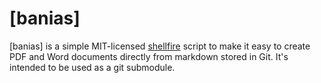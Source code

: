 # [banias]

[banias] is a simple MIT-licensed [shellfire] script to make it easy to create PDF and Word documents directly from markdown stored in Git. It's intended to be used as a git submodule. 

[shellfire]: "https://github.com/shellfire-dev/shellfire" "shellfire homepage"
[banias-samples]: "https://github.com/raphaelcohn/banias-samples" "banias homepage"
